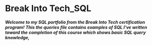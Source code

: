 # Break Into Tech_SQL

##### Welcome to my SQL portfolio from the Break Into Tech certification program! This the queries file contains examples of SQL I've written toward the completion of this course which shows basic SQL query knowledge, 

